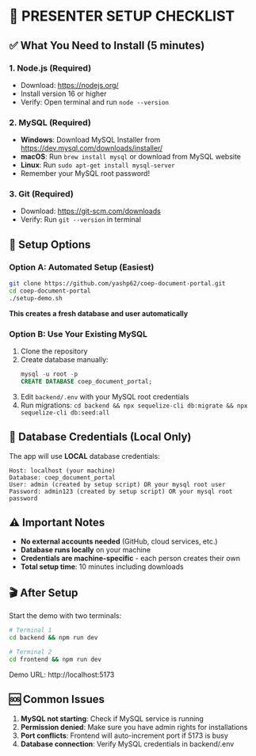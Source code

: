 # 🎯 PRESENTER SETUP CHECKLIST

## ✅ What You Need to Install (5 minutes)

### 1. Node.js (Required)
- Download: https://nodejs.org/
- Install version 16 or higher
- Verify: Open terminal and run `node --version`

### 2. MySQL (Required)
- **Windows**: Download MySQL Installer from https://dev.mysql.com/downloads/installer/
- **macOS**: Run `brew install mysql` or download from MySQL website
- **Linux**: Run `sudo apt-get install mysql-server`
- Remember your MySQL root password!

### 3. Git (Required)
- Download: https://git-scm.com/downloads
- Verify: Run `git --version` in terminal

## 🚀 Setup Options

### Option A: Automated Setup (Easiest)
```bash
git clone https://github.com/yashp62/coep-document-portal.git
cd coep-document-portal
./setup-demo.sh
```
**This creates a fresh database and user automatically**

### Option B: Use Your Existing MySQL
1. Clone the repository
2. Create database manually:
   ```sql
   mysql -u root -p
   CREATE DATABASE coep_document_portal;
   ```
3. Edit `backend/.env` with your MySQL root credentials
4. Run migrations: `cd backend && npx sequelize-cli db:migrate && npx sequelize-cli db:seed:all`

## 🔐 Database Credentials (Local Only)

The app will use **LOCAL** database credentials:
```
Host: localhost (your machine)
Database: coep_document_portal
User: admin (created by setup script) OR your mysql root user
Password: admin123 (created by setup script) OR your mysql root password
```

## ⚠️ Important Notes

- **No external accounts needed** (GitHub, cloud services, etc.)
- **Database runs locally** on your machine
- **Credentials are machine-specific** - each person creates their own
- **Total setup time**: 10 minutes including downloads

## 🎬 After Setup

Start the demo with two terminals:
```bash
# Terminal 1
cd backend && npm run dev

# Terminal 2  
cd frontend && npm run dev
```

Demo URL: http://localhost:5173

## 🆘 Common Issues

1. **MySQL not starting**: Check if MySQL service is running
2. **Permission denied**: Make sure you have admin rights for installations
3. **Port conflicts**: Frontend will auto-increment port if 5173 is busy
4. **Database connection**: Verify MySQL credentials in backend/.env